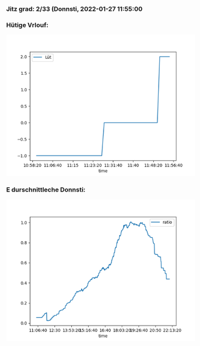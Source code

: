 ### Jitz grad: 2/33 (Donnsti, 2022-01-27 11:55:00

### Hütige Vrlouf:
![Graph](Today.png)

### E durschnittleche Donnsti:
![Graph](Donnsti.png)